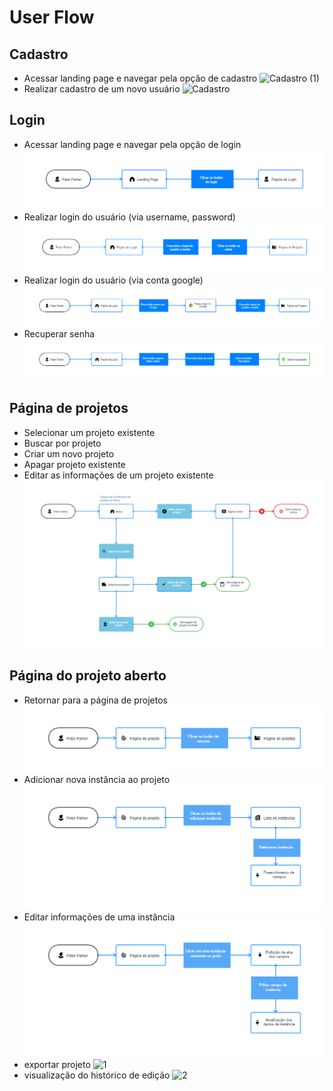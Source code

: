# User Flow

## Cadastro

- Acessar landing page e navegar pela opção de cadastro
  ![Cadastro (1)](https://github.com/joaomariofm/experiencia-do-usuario-de-software-2023-1/assets/80073676/a0b041f6-7110-4f32-8f24-0725c732c2c9)
- Realizar cadastro de um novo usuário
  ![Cadastro](https://github.com/joaomariofm/experiencia-do-usuario-de-software-2023-1/assets/80073676/3c8685f6-84ce-46b9-9cdf-3a0129fae01c)

## Login

- Acessar landing page e navegar pela opção de login
![userflow](./assets/acessar_login.png)
- Realizar login do usuário (via username, password)
![userflow](./assets/usuario_e_senha.png)
- Realizar login do usuário (via conta google)
![userflow](./assets/login_google.png)
- Recuperar senha
![userflow](./assets/recuperar_senha.png)

## Página de projetos

- Selecionar um projeto existente
- Buscar por projeto
- Criar um novo projeto
- Apagar projeto existente
- Editar as informações de um projeto existente
![userflow](./assets/UserFlowPaginaDeProjetos.png)

## Página do projeto aberto

- Retornar para a página de projetos
![userflow](./assets/return-to-projects-page-userflow.png)
- Adicionar nova instância ao projeto
![userflow](./assets/add-new-instance-userflow.png)
- Editar informações de uma instância
![userflow](./assets/edit-instance-information-userflow.png)
- exportar projeto
![1](https://github.com/joaomariofm/experiencia-do-usuario-de-software-2023-1/assets/59118868/1665082b-da2d-4cd9-9a05-a5344749f4bf)
- visualização do histórico de edição
![2](https://github.com/joaomariofm/experiencia-do-usuario-de-software-2023-1/assets/59118868/605d0034-7652-4c2a-ab32-51757487c311)
